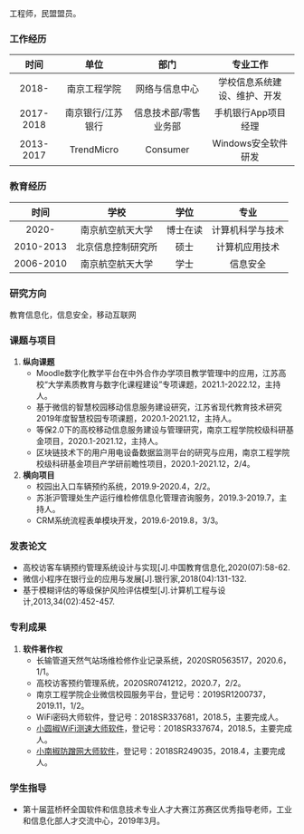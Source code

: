 工程师，民盟盟员。

### 工作经历

时间|单位|部门|专业工作
:--:|:--:|:--:|:--:
2018-|南京工程学院|网络与信息中心|学校信息系统建设、维护、开发
2017-2018|南京银行/江苏银行|信息技术部/零售业务部|手机银行App项目经理
2013-2017|TrendMicro |Consumer|Windows安全软件研发

### 教育经历

时间|学校|学位|专业
:--:|:--:|:--:|:--:
2020-|南京航空航天大学|博士在读|计算机科学与技术
2010-2013|北京信息控制研究所|硕士|计算机应用技术
2006-2010|南京航空航天大学|学士|信息安全

### 研究方向
教育信息化，信息安全，移动互联网

### 课题与项目
1. **纵向课题**
   - Moodle数字化教学平台在中外合作办学项目教学管理中的应用，江苏高校“大学素质教育与数字化课程建设”专项课题，2021.1-2022.12，主持人。
   - 基于微信的智慧校园移动信息服务建设研究，江苏省现代教育技术研究2019年度智慧校园专项课题，2020.1-2021.12，主持人。
   - 等保2.0下的高校移动信息服务建设与管理研究，南京工程学院校级科研基金项目，2020.1-2021.12，主持人。
   - 区块链技术下的用户用电设备数据监测平台的研究与应用，南京工程学院校级科研基金项目产学研前瞻性项目，2020.1-2021.12，2/4。
2. **横向项目**
   - 校园出入口车辆预约系统，2019.9-2020.4，2/2。
   - 苏浙沪管理处生产运行维检修信息化管理咨询服务，2019.3-2019.7，主持人。
   - CRM系统流程表单模块开发，2019.6-2019.8，3/3。 

### 发表论文
- 高校访客车辆预约管理系统设计与实现[J].中国教育信息化,2020(07):58-62.
- 微信小程序在银行业的应用与发展[J].银行家,2018(04):131-132.
- 基于模糊评估的等级保护风险评估模型[J].计算机工程与设计,2013,34(02):452-457.

### 专利成果
1. **软件著作权**
   - 长输管道天然气站场维检修作业记录系统，2020SR0563517，2020.6，1/1。
   - 高校访客预约管理系统，2020SR0741212，2020.7，2/2。
   - 南京工程学院企业微信校园服务平台，登记号：2019SR1200737，2019.11，1/2。
   - WiFi密码大师软件，登记号：2018SR337681，2018.5，主要完成人。
   - [小圆椒WiFi测速大师软件](https://sj.qq.com/myapp/detail.htm?apkName=com.xiaonanjiao.speedtest)，登记号：2018SR337674，2018.5，主要完成人。
   - [小南椒防蹭网大师软件](https://sj.qq.com/myapp/detail.htm?apkName=com.fcwds.wifiprotect)，登记号：2018SR249035，2018.4，主要完成人。

### 学生指导
- 第十届蓝桥杯全国软件和信息技术专业人才大赛江苏赛区优秀指导老师，工业和信息化部人才交流中心，2019年3月。
